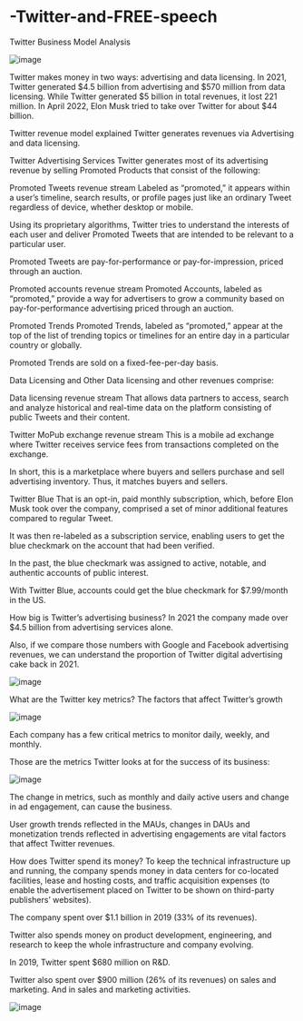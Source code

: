 # -Twitter-and-FREE-speech
Twitter Business Model Analysis


![image](https://user-images.githubusercontent.com/117138832/203477266-9a4444ed-1785-43a7-bc75-292c3ae0e7f5.png)


Twitter makes money in two ways: advertising and data licensing. In 2021, Twitter generated $4.5 billion from advertising and $570 million from data licensing. While Twitter generated $5 billion in total revenues, it lost 221 million. In April 2022, Elon Musk tried to take over Twitter for about $44 billion. 

Twitter revenue model explained
Twitter generates revenues via Advertising and data licensing.

Twitter Advertising Services
Twitter generates most of its advertising revenue by selling Promoted Products that consist of the following:

Promoted Tweets revenue stream
Labeled as “promoted,” it appears within a user’s timeline, search results, or profile pages just like an ordinary Tweet regardless of device, whether desktop or mobile.

Using its proprietary algorithms, Twitter tries to understand the interests of each user and deliver Promoted Tweets that are intended to be relevant to a particular user.

Promoted Tweets are pay-for-performance or pay-for-impression, priced through an auction.

Promoted accounts revenue stream
Promoted Accounts, labeled as “promoted,” provide a way for advertisers to grow a community based on pay-for-performance advertising priced through an auction.

Promoted Trends
Promoted Trends, labeled as “promoted,” appear at the top of the list of trending topics or timelines for an entire day in a particular country or globally.

Promoted Trends are sold on a fixed-fee-per-day basis.

Data Licensing and Other
Data licensing and other revenues comprise:

Data licensing revenue stream
That allows data partners to access, search and analyze historical and real-time data on the platform consisting of public Tweets and their content.

Twitter MoPub exchange revenue stream
This is a mobile ad exchange where Twitter receives service fees from transactions completed on the exchange.

In short, this is a marketplace where buyers and sellers purchase and sell advertising inventory. Thus, it matches buyers and sellers.

Twitter Blue
That is an opt-in, paid monthly subscription, which, before Elon Musk took over the company, comprised a set of minor additional features compared to regular Tweet.

It was then re-labeled as a subscription service, enabling users to get the blue checkmark on the account that had been verified. 

In the past, the blue checkmark was assigned to active, notable, and authentic accounts of public interest. 

With Twitter Blue, accounts could get the blue checkmark for $7.99/month in the US. 

How big is Twitter’s advertising business?
In 2021 the company made over $4.5 billion from advertising services alone.

Also, if we compare those numbers with Google and Facebook advertising revenues, we can understand the proportion of Twitter digital advertising cake back in 2021.



![image](https://user-images.githubusercontent.com/117138832/203476071-7adda9ab-a7d5-4f8f-96f9-fbd4ef9d4b39.png)



What are the Twitter key metrics? The factors that affect Twitter’s growth


![image](https://user-images.githubusercontent.com/117138832/203476947-9591f074-7550-4184-ba01-b465daff6343.png)
 
Each company has a few critical metrics to monitor daily, weekly, and monthly.

Those are the metrics Twitter looks at for the success of its business:


![image](https://user-images.githubusercontent.com/117138832/203476309-db175dd1-5a44-4f59-94fc-e39af7abca69.png)


The change in metrics, such as monthly and daily active users and change in ad engagement, can cause the business.

User growth trends reflected in the MAUs, changes in DAUs and monetization trends reflected in advertising engagements are vital factors that affect Twitter revenues.

How does Twitter spend its money?
To keep the technical infrastructure up and running, the company spends money in data centers for co-located facilities, lease and hosting costs, and traffic acquisition expenses (to enable the advertisement placed on Twitter to be shown on third-party publishers’ websites).

The company spent over $1.1 billion in 2019 (33% of its revenues).

Twitter also spends money on product development, engineering, and research to keep the whole infrastructure and company evolving.

In 2019, Twitter spent $680 million on R&D.

Twitter also spent over $900 million (26% of its revenues) on sales and marketing. And in sales and marketing activities.





![image](https://user-images.githubusercontent.com/117138832/203477101-0e0400f8-da7c-4a67-bb91-69c8caaa467c.png)






